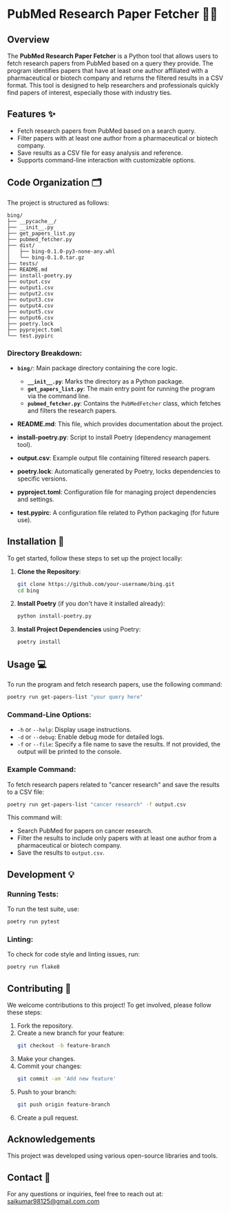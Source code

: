 # PubMed Research Paper Fetcher 📑🔬

## Overview

The **PubMed Research Paper Fetcher** is a Python tool that allows users to fetch research papers from PubMed based on a query they provide. The program identifies papers that have at least one author affiliated with a pharmaceutical or biotech company and returns the filtered results in a CSV format. This tool is designed to help researchers and professionals quickly find papers of interest, especially those with industry ties.

## Features ✨

- Fetch research papers from PubMed based on a search query.
- Filter papers with at least one author from a pharmaceutical or biotech company.
- Save results as a CSV file for easy analysis and reference.
- Supports command-line interaction with customizable options.

## Code Organization 🗂️

The project is structured as follows:

```
bing/
├── __pycache__/
├── __init__.py
├── get_papers_list.py
├── pubmed_fetcher.py
├── dist/
│   ├── bing-0.1.0-py3-none-any.whl
│   └── bing-0.1.0.tar.gz
├── tests/
├── README.md
├── install-poetry.py
├── output.csv
├── output1.csv
├── output2.csv
├── output3.csv
├── output4.csv
├── output5.csv
├── output6.csv
├── poetry.lock
├── pyproject.toml
└── test.pypirc
```

### Directory Breakdown:

- **`bing/`**: Main package directory containing the core logic.
  - **`__init__.py`**: Marks the directory as a Python package.
  - **`get_papers_list.py`**: The main entry point for running the program via the command line.
  - **`pubmed_fetcher.py`**: Contains the `PubMedFetcher` class, which fetches and filters the research papers.
  
- **README.md**: This file, which provides documentation about the project.
- **install-poetry.py**: Script to install Poetry (dependency management tool).
- **output.csv**: Example output file containing filtered research papers.
- **poetry.lock**: Automatically generated by Poetry, locks dependencies to specific versions.
- **pyproject.toml**: Configuration file for managing project dependencies and settings.
- **test.pypirc**: A configuration file related to Python packaging (for future use).

## Installation 🚀

To get started, follow these steps to set up the project locally:

1. **Clone the Repository**:
   ```bash
   git clone https://github.com/your-username/bing.git
   cd bing
   ```

2. **Install Poetry** (if you don't have it installed already):
   ```bash
   python install-poetry.py
   ```

3. **Install Project Dependencies** using Poetry:
   ```bash
   poetry install
   ```

## Usage 💻

To run the program and fetch research papers, use the following command:

```bash
poetry run get-papers-list "your query here"
```

### Command-Line Options:
- `-h` or `--help`: Display usage instructions.
- `-d` or `--debug`: Enable debug mode for detailed logs.
- `-f` or `--file`: Specify a file name to save the results. If not provided, the output will be printed to the console.

### Example Command:
To fetch research papers related to "cancer research" and save the results to a CSV file:

```bash
poetry run get-papers-list "cancer research" -f output.csv
```

This command will:
- Search PubMed for papers on cancer research.
- Filter the results to include only papers with at least one author from a pharmaceutical or biotech company.
- Save the results to `output.csv`.

## Development 💡

### Running Tests:
To run the test suite, use:

```bash
poetry run pytest
```

### Linting:
To check for code style and linting issues, run:

```bash
poetry run flake8
```

## Contributing 🤝

We welcome contributions to this project! To get involved, please follow these steps:

1. Fork the repository.
2. Create a new branch for your feature:
   ```bash
   git checkout -b feature-branch
   ```
3. Make your changes.
4. Commit your changes:
   ```bash
   git commit -am 'Add new feature'
   ```
5. Push to your branch:
   ```bash
   git push origin feature-branch
   ```
6. Create a pull request.

## Acknowledgements 

This project was developed using various open-source libraries and tools. 

## Contact 📧

For any questions or inquiries, feel free to reach out at:  
[saikumar98125@gmail.com.com](mailto:saikumar98125@gmail.com)

